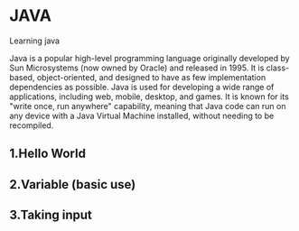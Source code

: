 # JAVA
Learning java

Java is a popular high-level programming language originally developed by Sun Microsystems (now owned by Oracle) and released in 1995. It is class-based, object-oriented, and designed to have as few implementation dependencies as possible. Java is used for developing a wide range of applications, including web, mobile, desktop, and games. It is known for its "write once, run anywhere" capability, meaning that Java code can run on any device with a Java Virtual Machine installed, without needing to be recompiled.

1.Hello World
---
2.Variable (basic use)
---
3.Taking input
---
